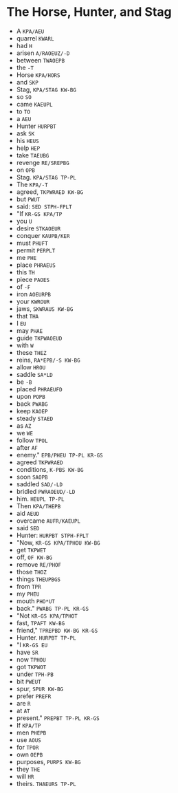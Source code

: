 # The Horse, Hunter, and Stag

* A `KPA/AEU`
* quarrel `KWARL`
* had `H`
* arisen `A/RAOEUZ/-D`
* between `TWAOEPB`
* the `-T`
* Horse `KPA/HORS`
* and `SKP`
* Stag, `KPA/STAG KW-BG`
* so `SO`
* came `KAEUPL`
* to `TO`
* a `AEU`
* Hunter `HURPBT`
* ask `SK`
* his `HEUS`
* help `HEP`
* take `TAEUBG`
* revenge `RE/SREPBG`
* on `OPB`
* Stag. `KPA/STAG TP-PL`
* The `KPA/-T`
* agreed, `TKPWRAED KW-BG`
* but `PWUT`
* said: `SED STPH-FPLT`
* "If `KR-GS KPA/TP`
* you `U`
* desire `STKAOEUR`
* conquer `KAUPB/KER`
* must `PHUFT`
* permit `PERPLT`
* me `PHE`
* place `PHRAEUS`
* this `TH`
* piece `PAOES`
* of `-F`
* iron `AOEURPB`
* your `KWROUR`
* jaws, `SKWRAUS KW-BG`
* that `THA`
* I `EU`
* may `PHAE`
* guide `TKPWAOEUD`
* with `W`
* these `THEZ`
* reins, `RA*EPB/-S KW-BG`
* allow `HROU`
* saddle `SA*LD`
* be `-B`
* placed `PHRAEUFD`
* upon `POPB`
* back `PWABG`
* keep `KAOEP`
* steady `STAED`
* as `AZ`
* we `WE`
* follow `TPOL`
* after `AF`
* enemy." `EPB/PHEU TP-PL KR-GS`
* agreed `TKPWRAED`
* conditions, `K-PBS KW-BG`
* soon `SAOPB`
* saddled `SAD/-LD`
* bridled `PWRAOEUD/-LD`
* him. `HEUPL TP-PL`
* Then `KPA/THEPB`
* aid `AEUD`
* overcame `AUFR/KAEUPL`
* said `SED`
* Hunter: `HURPBT STPH-FPLT`
* "Now, `KR-GS KPA/TPHOU KW-BG`
* get `TKPWET`
* off, `OF KW-BG`
* remove `RE/PHOF`
* those `THOZ`
* things `THEUPBGS`
* from `TPR`
* my `PHEU`
* mouth `PHO*UT`
* back." `PWABG TP-PL KR-GS`
* "Not `KR-GS KPA/TPHOT`
* fast, `TPAFT KW-BG`
* friend," `TPREPBD KW-BG KR-GS`
* Hunter. `HURPBT TP-PL`
* "I `KR-GS EU`
* have `SR`
* now `TPHOU`
* got `TKPWOT`
* under `TPH-PB`
* bit `PWEUT`
* spur, `SPUR KW-BG`
* prefer `PREFR`
* are `R`
* at `AT`
* present." `PREPBT TP-PL KR-GS`
* If `KPA/TP`
* men `PHEPB`
* use `AOUS`
* for `TPOR`
* own `OEPB`
* purposes, `PURPS KW-BG`
* they `THE`
* will `HR`
* theirs. `THAEURS TP-PL`
